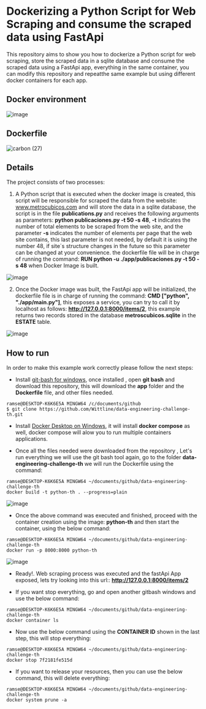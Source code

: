 # Dockerizing a Python Script for Web Scraping and consume the scraped data using FastApi

This repository aims to show you how to dockerize a Python script for web scraping, store the scraped data in a sqlite database and consume the scraped data using a FastApi app, everything in the same container, you can modify this repository and repeatthe same example but using different docker containers for each app.

## Docker environment
![image](https://user-images.githubusercontent.com/8701464/144087110-fc3589bd-f4f2-461d-9e7a-90f6ad9d3a23.png)

## Dockerfile
![carbon (27)](https://user-images.githubusercontent.com/8701464/144100115-e3e89bb2-a7e8-47a7-a2d3-d53acc17b796.png)

## Details
The project consists of two processes:

1. A Python script that is executed when the docker image is created, this script will be responsible for scraped the data from the website: www.metrocubicos.com and will store the data in a sqlite database, the script is in the file **publications.py** and receives the following arguments as parameters: **python publicaciones.py -t 50  -s 48**, **-t** indicates the number of total elements to be scraped from the web site, and the parameter **-s** indicates the number of elements per page that the web site contains, this last parameter is not needed, by default it is using the number 48, if site´s structure changes in the future so this parameter can be changed at your convenience. the dockerfile file will be in charge of running the command: **RUN python -u ./app/publicaciones.py -t 50 -s 48** when Docker Image is built.

![image](https://user-images.githubusercontent.com/8701464/144090544-768621be-5b97-4e5f-970a-acd7b0d9dcff.png)


2. Once the Docker image was built, the FastApi app will be initialized, the dockerfile file is in charge of running the command: **CMD ["python", "./app/main.py"]**, this exposes a service, you can try to call it by localhost as follows:  **http://127.0.0.1:8000/items/2**, this example returns two records stored in the database **metroscubicos.sqlite** in the **ESTATE** table.

![image](https://user-images.githubusercontent.com/8701464/144091524-98a49806-c35a-4bfb-b1c5-4546ba555de5.png)

## How to run

In order to make this example work correctly please follow the next steps:

- Install <a href="https://www.stanleyulili.com/git/how-to-install-git-bash-on-windows/">git-bash for windows</a>, once installed , open **git bash** and download this repository, this will download the **app** folder and the **Dockerfile** file, and other files needed.

``` 
ramse@DESKTOP-K6K6E5A MINGW64 /c/documents/github
$ git clone https://github.com/Wittline/data-engineering-challenge-th.git
```

- Install <a href="https://docs.docker.com/docker-for-windows/install/">Docker Desktop on Windows</a>, it will install **docker compose** as well, docker compose will alow you to run multiple containers applications.

- Once all the files needed were downloaded from the repository , Let's run everything we will use the git bash tool again, go to the folder **data-engineering-challenge-th** we will run the Dockerfile using the command:

``` 
ramse@DESKTOP-K6K6E5A MINGW64 ~/documents/github/data-engineering-challenge-th
docker build -t python-th . --progress=plain
```
![image](https://user-images.githubusercontent.com/8701464/144094340-2ddea8ce-8095-4e27-a9ba-6f67402c9f49.png)

- Once the above command was executed and finished, proceed with the container creation using the image: **python-th** and then start the container, using the below command:

``` 
ramse@DESKTOP-K6K6E5A MINGW64 ~/documents/github/data-engineering-challenge-th
docker run -p 8000:8000 python-th
```

![image](https://user-images.githubusercontent.com/8701464/144096285-a0eda402-8a63-4483-a9c7-7f2e7b47dffe.png)

- Ready!. Web scraping process was executed and the fastApi App exposed, lets try looking into this url:: **http://127.0.0.1:8000/items/2**

- If you want stop everything, go and open another gitbash windows and use the below command:

``` 
ramse@DESKTOP-K6K6E5A MINGW64 ~/documents/github/data-engineering-challenge-th
docker container ls 
```
- Now use the below command using the **CONTAINER ID** shown in the last step, this will stop everything:
``` 
ramse@DESKTOP-K6K6E5A MINGW64 ~/documents/github/data-engineering-challenge-th
docker stop 7f2181fe515d
```
- If you want to release your resources, then you can use the below command, this will delete everything:

``` 
ramse@DESKTOP-K6K6E5A MINGW64 ~/documents/github/data-engineering-challenge-th
docker system prune -a
```


